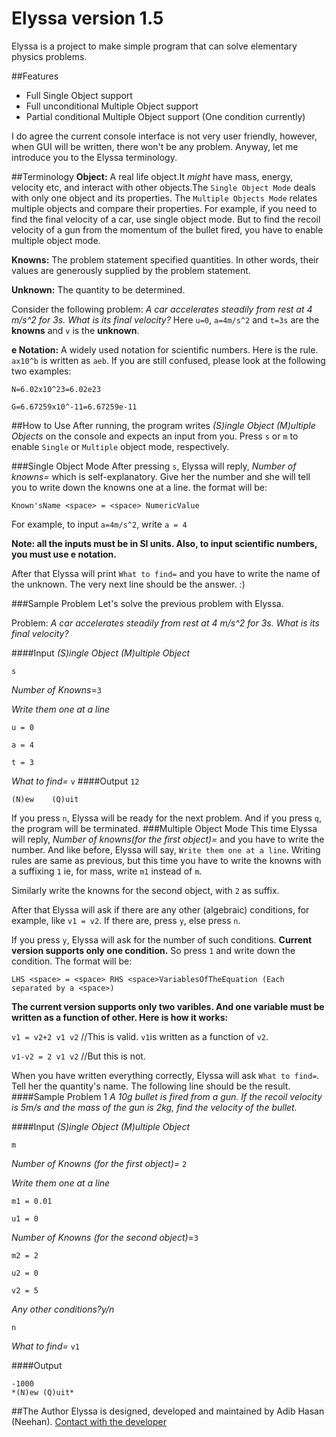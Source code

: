 Elyssa version 1.5
==================
Elyssa is a project to make simple program that can solve elementary physics problems.

##Features
- Full Single Object support
- Full unconditional Multiple Object support
- Partial conditional Multiple Object support (One condition currently)

I do agree the current console interface is not very user friendly, however, when GUI will be written, there won't be any problem. Anyway, let me introduce you to the Elyssa terminology.

##Terminology
**Object:** A real life object.It *might* have mass, energy, velocity etc, and interact with other objects.The `Single Object Mode` deals with only one object and its properties. The `Multiple Objects Mode` relates multiple objects and compare their properties. For example, if you need to find the final velocity of a car, use single object mode. But to find the recoil velocity of a gun from the momentum of the bullet fired, you have to enable multiple object mode.

**Knowns:** The problem statement specified quantities. In other words, their values are generously supplied by the problem statement.

**Unknown:** The quantity to be determined.

Consider the following problem: *A car accelerates steadily from rest at 4 m/s^2 for 3s. What is its final velocity?*
Here `u=0`, `a=4m/s^2` and `t=3s` are the **knowns** and `v` is the **unknown**.

**e Notation:** A widely used notation for scientific numbers. Here is the rule. `ax10^b` is written as `aeb`. If you are still confused, please look at the following two examples:

`N=6.02x10^23=6.02e23`

`G=6.67259x10^-11=6.67259e-11`

##How to Use
After running, the program writes *(S)ingle Object   (M)ultiple Objects* on the console and expects an input from you. Press `s` or `m` to  enable `Single` or `Multiple` object mode, respectively. 

###Single Object Mode
After pressing `s`, Elyssa will reply, *Number of knowns=* which is self-explanatory. Give her the number and she will tell you to write down the knowns one at a line. the format will be: 

`Known'sName <space> = <space> NumericValue`

For example, to input `a=4m/s^2`, write `a = 4`

**Note: all the inputs must be in SI units. Also, to input scientific numbers, you must use e notation.**

After that Elyssa will print `What to find=` and you have to write the name of the unknown.
The very next line should be the answer. :)

###Sample Problem
Let's solve the previous problem with Elyssa.

Problem: *A car accelerates steadily from rest at 4 m/s^2 for 3s. What is its final velocity?*

####Input
*(S)ingle Object   (M)ultiple Object*

`s`

*Number of Knowns*=`3`

*Write them one at a line*

`u = 0`

`a = 4`

`t = 3`

*What to find=* `v`
####Output
`12`

`(N)ew    (Q)uit`

If you press `n`, Elyssa will be ready for the next problem. And if you press `q`, the program will be terminated.
###Multiple Object Mode
This time Elyssa will reply, *Number of knowns(for the first object)=* and you have to write the number. And like before, Elyssa will say, `Write them one at a line`. Writing rules are same as previous, but this time you have to write the knowns with a suffixing `1` ie, for mass, write `m1` instead of `m`. 

Similarly write the knowns for the second object, with `2` as suffix.

After that Elyssa will ask if there are any other (algebraic) conditions, for example, like `v1 = v2`. If there are, press `y`, else press `n`.

If you press `y`, Elyssa will ask for the number of such conditions. **Current version supports only one condition.** So press `1` and write down the condition. The format will be:

`LHS <space> = <space> RHS <space>VariablesOfTheEquation (Each separated by a <space>)`

**The current version supports only two varibles. And one variable must be written as a function of other. Here is how it works:**

`v1 = v2+2 v1 v2` //This is valid. `v1`is written as a function of `v2`.

`v1-v2 = 2 v1 v2` //But this is  not. 

When you have written everything correctly, Elyssa will ask `What to find=`. Tell her the quantity's name. The following line should be the result.
####Sample Problem 1
*A 10g bullet is fired from a gun. If the recoil velocity is 5m/s and the mass of the gun is 2kg, find the velocity of the bullet.*

####Input
*(S)ingle Object  (M)ultiple Object*

`m`

*Number of Knowns (for the first object)=* `2`

*Write them one at a line*

`m1 = 0.01`

`u1 = 0`

*Number of Knowns (for the second object)*=`3`

`m2 = 2`

`u2 = 0`

`v2 = 5`

*Any other conditions?y/n*

`n`

*What to find=* `v1`

####Output
```
-1000
*(N)ew (Q)uit*
```
##The Author
Elyssa is designed, developed and maintained by Adib Hasan (Neehan).
[Contact with the developer](www.facebook.com/phlembac.hidden)
